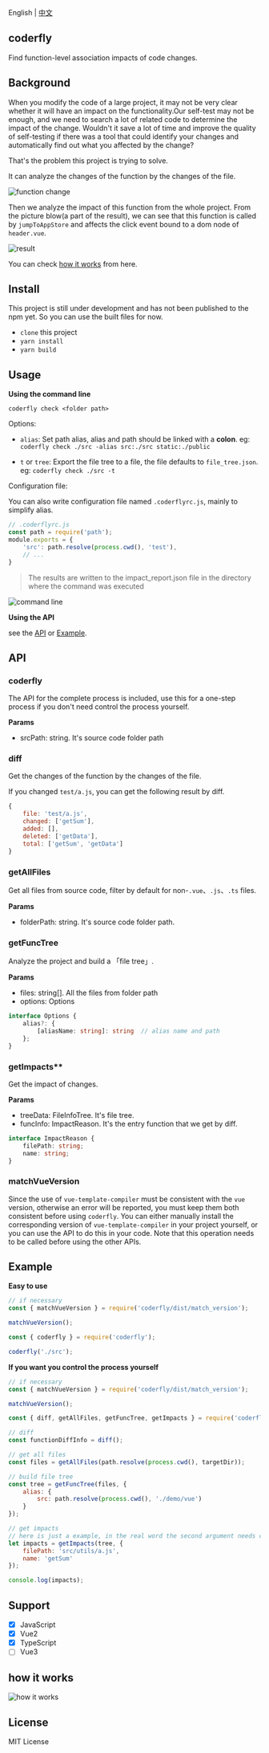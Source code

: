 English | [中文](./docs/README_CN.md)

## coderfly

Find function-level association impacts of code changes.

## Background

When you modify the code of a large project, it may not be very clear whether it will have an impact on the functionality.Our self-test may not be enough, and we need to search a lot of related code to determine the impact of the change. Wouldn't it save a lot of time and improve the quality of self-testing if there was a tool that could identify your changes and automatically find out what you affected by the change? 

That's the problem this project is trying to solve.

It can analyze the changes of the function by the changes of the file.

![function change](./docs/pics/function_change.png)

Then we analyze the impact of this function from the whole project. From the picture blow(a part of the result), we can see that this function is called by `jumpToAppStore` and affects the click event bound to a dom node of `header.vue`.

![result](./docs/pics/impacts.png)

You can check [how it works](#how-it-works) from here.

## Install

This project is still under development and has not been published to the npm yet. So you can use the built files for now.

- `clone` this project
- `yarn install`
- `yarn build`

## Usage

**Using the command line**

`coderfly check <folder path>`

Options:

- `alias`: Set path alias, alias and path should be linked with a **colon**. eg: `coderfly check ./src -alias src:./src static:./public`

- `t` or `tree`: Export the file tree to a file, the file defaults to `file_tree.json`. eg: `coderfly check ./src -t`

Configuration file:

You can also write configuration file named `.coderflyrc.js`, mainly to simplify alias. 

```js
// .coderflyrc.js
const path = require('path');
module.exports = {
    'src': path.resolve(process.cwd(), 'test'),
    // ...
}
```
> The results are written to the impact_report.json file in the directory where the command was executed

![command line](./docs/pics/command_line.png)

**Using the API**

see the [API](#api) or [Example](#example).
## API

### coderfly

The API for the complete process is included, use this for a one-step process if you don't need control the process yourself.

**Params**

- srcPath: string. It's source code folder path
### diff

Get the changes of the function by the changes of the file.

If you changed `test/a.js`, you can get the following result by diff.

```js
{
    file: 'test/a.js',
    changed: ['getSum'],
    added: [],
    deleted: ['getData'],
    total: ['getSum', 'getData']
}
```

### getAllFiles

Get all files from source code, filter by default for non-`.vue`、`.js`、`.ts` files.

**Params**

- folderPath: string. It's source code folder path.

### getFuncTree

Analyze the project and build a 「file tree」.

**Params**

- files: string[]. All the files from folder path
- options: Options

```ts
interface Options {
    alias?: {
        [aliasName: string]: string  // alias name and path
    };
}
```

### getImpacts**

Get the impact of changes.

**Params**

- treeData: FileInfoTree. It's file tree.
- funcInfo: ImpactReason. It's the entry function that we get by diff.

```ts
interface ImpactReason {
    filePath: string;
    name: string;
}
```

### matchVueVersion

Since the use of `vue-template-compiler` must be consistent with the `vue` version, otherwise an error will be reported, you must keep them both consistent before using `coderfly`. You can either manually install the corresponding version of `vue-template-compiler` in your project yourself, or you can use the API to do this in your code. Note that this operation needs to be called before using the other APIs.

## Example

**Easy to use**

```js
// if necessary
const { matchVueVersion } = require('coderfly/dist/match_version');

matchVueVersion();

const { coderfly } = require('coderfly');

coderfly('./src');
```


**If you want you control the process yourself**
```js
// if necessary
const { matchVueVersion } = require('coderfly/dist/match_version');

matchVueVersion();

const { diff, getAllFiles, getFuncTree, getImpacts } = require('coderfly');

// diff
const functionDiffInfo = diff();

// get all files
const files = getAllFiles(path.resolve(process.cwd(), targetDir));

// build file tree
const tree = getFuncTree(files, {
    alias: {
        src: path.resolve(process.cwd(), './demo/vue')
    }
});

// get impacts
// here is just a example, in the real word the second argument needs constructed using the result of diff()
let impacts = getImpacts(tree, {
    filePath: 'src/utils/a.js',
    name: 'getSum'
});

console.log(impacts);
```

## Support

- [x] JavaScript
- [x] Vue2
- [x] TypeScript
- [ ] Vue3

## how it works

![how it works](./docs/pics/how_it_works_en.png)

## License

MIT License